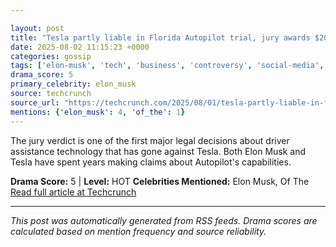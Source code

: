```yaml
---

layout: post
title: "Tesla partly liable in Florida Autopilot trial, jury awards $200M in damages"""
date: 2025-08-02 11:15:23 +0000
categories: gossip
tags: ['elon-musk', 'tech', 'business', 'controversy', 'social-media', 'space', 'source-techcrunch', 'drama-hot']
drama_score: 5
primary_celebrity: elon_musk
source: techcrunch
source_url: "https://techcrunch.com/2025/08/01/tesla-partly-liable-in-florida-autopilot-trial-jury-awards-200m-in-damages/"""
mentions: {'elon_musk': 4, 'of_the': 1}
---
```


The jury verdict is one of the first major legal decisions about driver assistance technology that has gone against Tesla. Both Elon Musk and Tesla have spent years making claims about Autopilot's capabilities.

**Drama Score:** 5 | **Level:** HOT **Celebrities Mentioned:** Elon Musk, Of The [Read full article at Techcrunch](https://techcrunch.com/2025/08/01/tesla-partly-liable-in-florida-autopilot-trial-jury-awards-200m-in-damages/)

---

*This post was automatically generated from RSS feeds. Drama scores are calculated based on mention frequency and source reliability.*